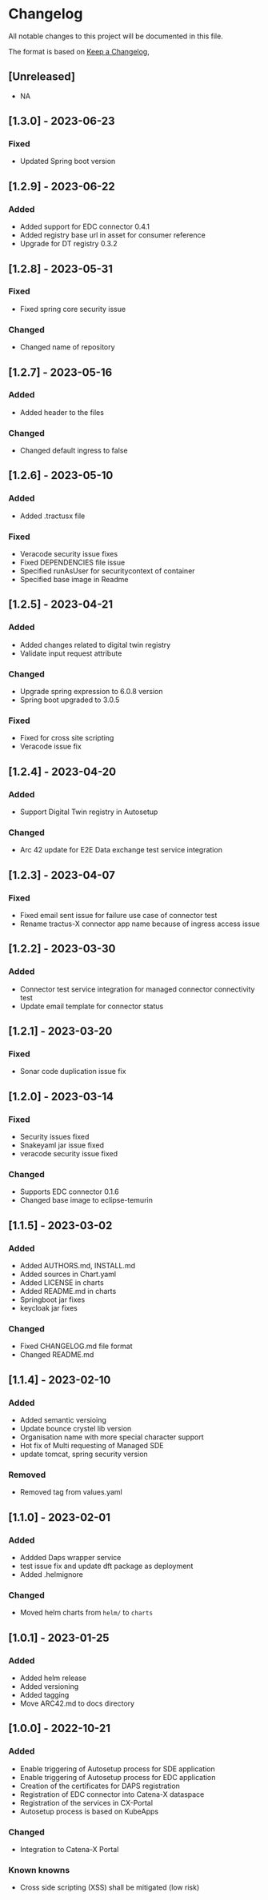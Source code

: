 # Changelog

All notable changes to this project will be documented in this file.

The format is based on [Keep a Changelog](https://keepachangelog.com/en/1.0.0/),

## [Unreleased]
 - NA

## [1.3.0] - 2023-06-23

### Fixed
 - Updated Spring boot version

## [1.2.9] - 2023-06-22

### Added
 - Added support for EDC connector 0.4.1
 - Added registry base url in asset for consumer reference
 - Upgrade for DT registry 0.3.2

## [1.2.8] - 2023-05-31

### Fixed
 - Fixed spring core security issue
 
### Changed
 - Changed name of repository

## [1.2.7] - 2023-05-16

### Added
 - Added header to the files
 
### Changed
 - Changed default ingress to false
 
## [1.2.6] - 2023-05-10

### Added
 - Added .tractusx file
 
### Fixed
 - Veracode security issue fixes
 - Fixed DEPENDENCIES file issue
 - Specified runAsUser for securitycontext of container
 - Specified base image in Readme

## [1.2.5] - 2023-04-21

### Added
 - Added changes related to digital twin registry
 - Validate input request attribute

### Changed
 - Upgrade spring expression to 6.0.8 version
 - Spring boot upgraded to 3.0.5

### Fixed
 - Fixed for cross site scripting
 - Veracode issue fix

## [1.2.4] - 2023-04-20

### Added
 - Support Digital Twin registry in Autosetup

### Changed
 - Arc 42 update for E2E Data exchange test service integration


## [1.2.3] - 2023-04-07

### Fixed
 - Fixed email sent issue for failure use case of connector test
 - Rename tractus-X connector app name because of ingress access issue

## [1.2.2] - 2023-03-30

### Added
 - Connector test service integration for managed connector connectivity test
 - Update email template for connector status

## [1.2.1] - 2023-03-20

### Fixed
 - Sonar code duplication issue fix

## [1.2.0] - 2023-03-14

### Fixed
 - Security issues fixed
 - Snakeyaml jar issue fixed
 - veracode security issue fixed

### Changed
 - Supports EDC connector 0.1.6
 - Changed base image to eclipse-temurin
 

## [1.1.5] - 2023-03-02

### Added
 - Added AUTHORS.md, INSTALL.md
 - Added sources in Chart.yaml
 - Added LICENSE in charts
 - Added README.md in charts
 - Springboot jar fixes
 - keycloak jar fixes


### Changed
 - Fixed CHANGELOG.md file format
 - Changed README.md


## [1.1.4] - 2023-02-10

### Added
 - Added semantic versioing
 - Update bounce crystel lib version
 - Organisation name with more special character support
 - Hot fix of Multi requesting of Managed SDE 
 - update tomcat, spring security version 
 
### Removed 
 - Removed tag from values.yaml

## [1.1.0] - 2023-02-01

### Added
 - Addded Daps wrapper service
 - test issue fix and update dft package as deployment
 - Added .helmignore
 
### Changed
- Moved helm charts from `helm/` to `charts`

## [1.0.1] - 2023-01-25

### Added
 - Added helm release
 - Added versioning
 - Added tagging
 - Move ARC42.md to docs directory 

## [1.0.0] - 2022-10-21

### Added
- Enable triggering of Autosetup process for SDE application
- Enable triggering of Autosetup process for EDC application
- Creation of the certificates for DAPS registration
- Registration of EDC connector into Catena-X dataspace
- Registration of the services in CX-Portal
- Autosetup process is based on KubeApps

### Changed
- Integration to Catena-X Portal 

### Known knowns
- Cross side scripting (XSS) shall be mitigated (low risk)

